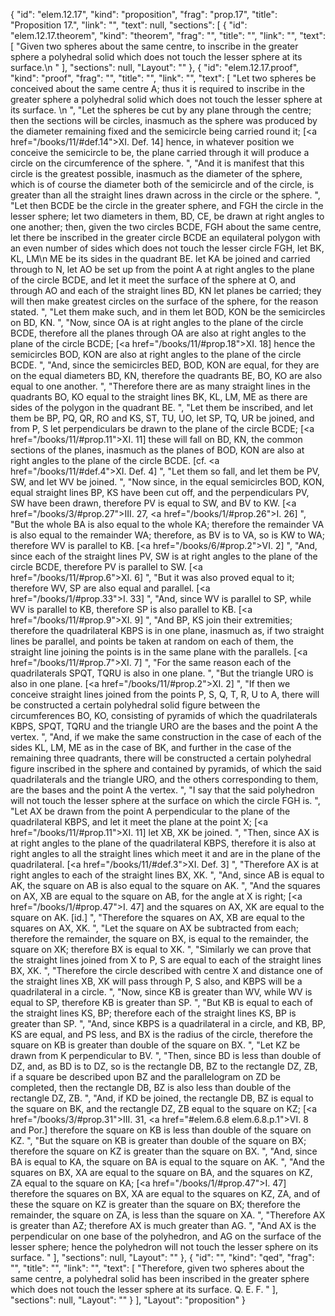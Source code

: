 {
  "id": "elem.12.17",
  "kind": "proposition",
  "frag": "prop.17",
  "title": "Proposition 17.",
  "link": "",
  "text": null,
  "sections": [
    {
      "id": "elem.12.17.theorem",
      "kind": "theorem",
      "frag": "",
      "title": "",
      "link": "",
      "text": [
        "Given two spheres about the same centre, to inscribe in the greater sphere a polyhedral solid which does not touch the lesser sphere at its surface.\n      "
      ],
      "sections": null,
      "Layout": ""
    },
    {
      "id": "elem.12.17.proof",
      "kind": "proof",
      "frag": "",
      "title": "",
      "link": "",
      "text": [
        "Let two spheres be conceived about the same centre A; thus it is required to inscribe in the greater sphere a polyhedral solid which does not touch the lesser sphere at its surface. \n      ",
        "Let the spheres be cut by any plane through the centre; then the sections will be circles, inasmuch as the sphere was produced by the diameter remaining fixed and the semicircle being carried round it; [<a href=\"/books/11/#def.14\">XI. Def. 14</a>] hence, in whatever position we conceive the semicircle to be, the plane carried through it will produce a circle on the circumference of the sphere. ",
        "And it is manifest that this circle is the greatest possible, inasmuch as the diameter of the sphere, which is of course the diameter both of the semicircle and of the circle, is greater than all the straight lines drawn across in the circle or the sphere. ",
        "Let then BCDE be the circle in the greater sphere, and FGH the circle in the lesser sphere; let two diameters in them, BD, CE, be drawn at right angles to one another; then, given the two circles BCDE, FGH about the same centre, let there be inscribed in the greater circle BCDE an equilateral polygon with an even number of sides which does not touch the lesser circle FGH, let BK, KL, LM\n       ME be its sides in the quadrant BE. let KA be joined and carried through to N, let AO be set up from the point A at right angles to the plane of the circle BCDE, and let it meet the surface of the sphere at O, and through AO and each of the straight lines BD, KN let planes be carried; they will then make greatest circles on the surface of the sphere, for the reason stated. ",
        "Let them make such, and in them let BOD, KON be the semicircles on BD, KN. ",
        "Now, since OA is at right angles to the plane of the circle BCDE, therefore all the planes through OA are also at right angles to the plane of the circle BCDE; [<a href=\"/books/11/#prop.18\">XI. 18</a>] hence the semicircles BOD, KON are also at right angles to the plane of the circle BCDE. ",
        "And, since the semicircles BED, BOD, KON are equal, for they are on the equal diameters BD, KN, therefore the quadrants BE, BO, KO are also equal to one another. ",
        "Therefore there are as many straight lines in the quadrants BO, KO equal to the straight lines BK, KL, LM, ME as there are sides of the polygon in the quadrant BE. ",
        "Let them be inscribed, and let them be BP, PQ, QR, RO and KS, ST, TU, UO, let SP, TQ, UR be joined, and from P, S let perpendiculars be drawn to the plane of the circle BCDE; [<a href=\"/books/11/#prop.11\">XI. 11</a>] these will fall on BD, KN, the common sections of the planes, inasmuch as the planes of BOD, KON are also at right angles to the plane of the circle BCDE. [cf. <a href=\"/books/11/#def.4\">XI. Def. 4</a>] ",
        "Let them so fall, and let them be PV, SW, and let WV be joined. ",
        "Now since, in the equal semicircles BOD, KON, equal straight lines BP, KS have been cut off, and the perpendiculars PV, SW have been drawn, therefore PV is equal to SW, and BV to KW. [<a href=\"/books/3/#prop.27\">III. 27</a>, <a href=\"/books/1/#prop.26\">I. 26</a>] ",
        "But the whole BA is also equal to the whole KA; therefore the remainder VA is also equal to the remainder WA; therefore, as BV is to VA, so is KW to WA; therefore WV is parallel to KB. [<a href=\"/books/6/#prop.2\">VI. 2</a>] ",
        "And, since each of the straight lines PV, SW is at right angles to the plane of the circle BCDE, therefore PV is parallel to SW. [<a href=\"/books/11/#prop.6\">XI. 6</a>] ",
        "But it was also proved equal to it; therefore WV, SP are also equal and parallel. [<a href=\"/books/1/#prop.33\">I. 33</a>] ",
        "And, since WV is parallel to SP, while WV is parallel to KB, therefore SP is also parallel to KB. [<a href=\"/books/11/#prop.9\">XI. 9</a>] ",
        "And BP, KS join their extremities; therefore the quadrilateral KBPS is in one plane, inasmuch as, if two straight lines be parallel, and points be taken at random on each of them, the straight line joining the points is in the same plane with the parallels. [<a href=\"/books/11/#prop.7\">XI. 7</a>] ",
        "For the same reason each of the quadrilaterals SPQT, TQRU is also in one plane. ",
        "But the triangle URO is also in one plane. [<a href=\"/books/11/#prop.2\">XI. 2</a>] ",
        "If then we conceive straight lines joined from the points P, S, Q, T, R, U to A, there will be constructed a certain polyhedral solid figure between the circumferences BO, KO, consisting of pyramids of which the quadrilaterals KBPS, SPQT, TQRU and the triangle URO are the bases and the point A the vertex. ",
        "And, if we make the same construction in the case of each of the sides KL, LM, ME as in the case of BK, and further in the case of the remaining three quadrants, there will be constructed a certain polyhedral figure inscribed in the sphere and contained by pyramids, of which the said quadrilaterals and the triangle URO, and the others corresponding to them, are the bases and the point A the vertex. ",
        "I say that the said polyhedron will not touch the lesser sphere at the surface on which the circle FGH is. ",
        "Let AX be drawn from the point A perpendicular to the plane of the quadrilateral KBPS, and let it meet the plane at the point X; [<a href=\"/books/11/#prop.11\">XI. 11</a>] let XB, XK be joined. ",
        "Then, since AX is at right angles to the plane of the quadrilateral KBPS, therefore it is also at right angles to all the straight lines which meet it and are in the plane of the quadrilateral. [<a href=\"/books/11/#def.3\">XI. Def. 3</a>] ",
        "Therefore AX is at right angles to each of the straight lines BX, XK. ",
        "And, since AB is equal to AK, the square on AB is also equal to the square on AK. ",
        "And the squares on AX, XB are equal to the square on AB, for the angle at X is right; [<a href=\"/books/1/#prop.47\">I. 47</a>] and the squares on AX, XK are equal to the square on AK. [id.] ",
        "Therefore the squares on AX, XB are equal to the squares on AX, XK. ",
        "Let the square on AX be subtracted from each; therefore the remainder, the square on BX, is equal to the remainder, the square on XK; therefore BX is equal to XK. ",
        "Similarly we can prove that the straight lines joined from X to P, S are equal to each of the straight lines BX, XK. ",
        "Therefore the circle described with centre X and distance one of the straight lines XB, XK will pass through P, S also, and KBPS will be a quadrilateral in a circle. ",
        "Now, since KB is greater than WV, while WV is equal to SP, therefore KB is greater than SP. ",
        "But KB is equal to each of the straight lines KS, BP; therefore each of the straight lines KS, BP is greater than SP. ",
        "And, since KBPS is a quadrilateral in a circle, and KB, BP, KS are equal, and PS less, and BX is the radius of the circle, therefore the square on KB is greater than double of the square on BX. ",
        "Let KZ be drawn from K perpendicular to BV. ",
        "Then, since BD is less than double of DZ, and, as BD is to DZ, so is the rectangle DB, BZ to the rectangle DZ, ZB, if a square be described upon BZ and the parallelogram on ZD be completed, then the rectangle DB, BZ is also less than double of the rectangle DZ, ZB. ",
        "And, if KD be joined, the rectangle DB, BZ is equal to the square on BK, and the rectangle DZ, ZB equal to the square on KZ; [<a href=\"/books/3/#prop.31\">III. 31</a>, <a href=\"#elem.6.8 elem.6.8.p.1\">VI. 8 and Por.</a>] therefore the square on KB is less than double of the square on KZ. ",
        "But the square on KB is greater than double of the square on BX; therefore the square on KZ is greater than the square on BX. ",
        "And, since BA is equal to KA, the square on BA is equal to the square on AK. ",
        "And the squares on BX, XA are equal to the square on BA, and the squares on KZ, ZA equal to the square on KA; [<a href=\"/books/1/#prop.47\">I. 47</a>] therefore the squares on BX, XA are equal to the squares on KZ, ZA, and of these the square on KZ is greater than the square on BX; therefore the remainder, the square on ZA, is less than the square on XA. ",
        "Therefore AX is greater than AZ; therefore AX is much greater than AG. ",
        "And AX is the perpendicular on one base of the polyhedron, and AG on the surface of the lesser sphere; hence the polyhedron will not touch the lesser sphere on its surface. "
      ],
      "sections": null,
      "Layout": ""
    },
    {
      "id": "",
      "kind": "qed",
      "frag": "",
      "title": "",
      "link": "",
      "text": [
        "Therefore, given two spheres about the same centre, a polyhedral solid has been inscribed in the greater sphere which does not touch the lesser sphere at its surface. Q. E. F. "
      ],
      "sections": null,
      "Layout": ""
    }
  ],
  "Layout": "proposition"
}
